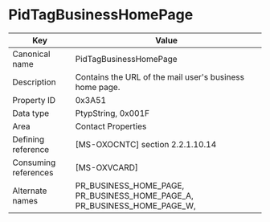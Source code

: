 # PidTagBusinessHomePage

| Key | Value |
|---|---|
| Canonical name | PidTagBusinessHomePage |
| Description | Contains the URL of the mail user's business home page. |
| Property ID | 0x3A51 |
| Data type | PtypString, 0x001F |
| Area | Contact Properties |
| Defining reference | [MS-OXOCNTC] section 2.2.1.10.14 |
| Consuming references | [MS-OXVCARD] |
| Alternate names | PR_BUSINESS_HOME_PAGE, PR_BUSINESS_HOME_PAGE_A, PR_BUSINESS_HOME_PAGE_W, |
